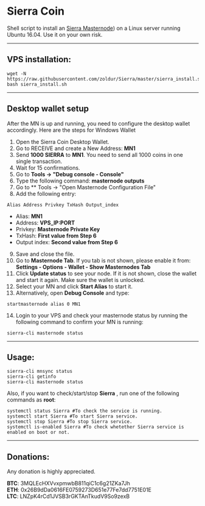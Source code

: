 # Sierra Coin
Shell script to install an [Sierra Masternode](http://www.sierracoin.org/)) on a Linux server running Ubuntu 16.04. Use it on your own risk.

***
## VPS installation:
```
wget -N https://raw.githubusercontent.com/zoldur/Sierra/master/sierra_install.sh
bash sierra_install.sh
```
***

## Desktop wallet setup

After the MN is up and running, you need to configure the desktop wallet accordingly. Here are the steps for Windows Wallet
1. Open the Sierra Coin Desktop Wallet.
2. Go to RECEIVE and create a New Address: **MN1**
3. Send **1000** **SIERRA** to **MN1**. You need to send all 1000 coins in one single transaction.
4. Wait for 15 confirmations.
5. Go to **Tools -> "Debug console - Console"**
6. Type the following command: **masternode outputs**
7. Go to  ** Tools -> "Open Masternode Configuration File"
8. Add the following entry:
```
Alias Address Privkey TxHash Output_index
```
* Alias: **MN1**
* Address: **VPS_IP:PORT**
* Privkey: **Masternode Private Key**
* TxHash: **First value from Step 6**
* Output index:  **Second value from Step 6**
9. Save and close the file.
10. Go to **Masternode Tab**. If you tab is not shown, please enable it from: **Settings - Options - Wallet - Show Masternodes Tab**
11. Click **Update status** to see your node. If it is not shown, close the wallet and start it again. Make sure the wallet is unlocked.
12. Select your MN and click **Start Alias** to start it.
13. Alternatively, open **Debug Console** and type:
```
startmasternode alias 0 MN1
```
14. Login to your VPS and check your masternode status by running the following command to confirm your MN is running:
```
sierra-cli masternode status
```
***

## Usage:
```
sierra-cli mnsync status
sierra-cli getinfo
sierra-cli masternode status
```
Also, if you want to check/start/stop **Sierra** , run one of the following commands as **root**:

```
systemctl status Sierra #To check the service is running.
systemctl start Sierra #To start Sierra service.
systemctl stop Sierra #To stop Sierra service.
systemctl is-enabled Sierra #To check whetether Sierra service is enabled on boot or not.
```
***

## Donations:
Any donation is highly appreciated.

**BTC**: 3MQLEcHXVvxpmwbB811qiC1c6g21ZKa7Jh  
**ETH**: 0x26B9dDa0616FE0759273D651e77Fe7dd7751E01E  
**LTC**: LNZpK4rCd1JVSB3rGKTAnTkudV9So9zexB  

